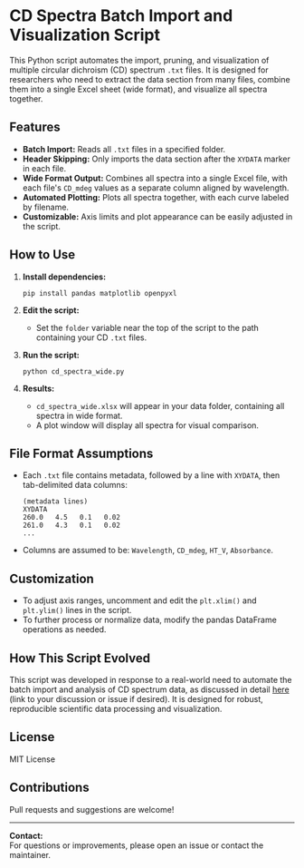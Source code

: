 # CD Spectra Batch Import and Visualization Script

This Python script automates the import, pruning, and visualization of multiple circular dichroism (CD) spectrum `.txt` files. It is designed for researchers who need to extract the data section from many files, combine them into a single Excel sheet (wide format), and visualize all spectra together.

## Features

- **Batch Import:** Reads all `.txt` files in a specified folder.
- **Header Skipping:** Only imports the data section after the `XYDATA` marker in each file.
- **Wide Format Output:** Combines all spectra into a single Excel file, with each file's `CD_mdeg` values as a separate column aligned by wavelength.
- **Automated Plotting:** Plots all spectra together, with each curve labeled by filename.
- **Customizable:** Axis limits and plot appearance can be easily adjusted in the script.

## How to Use

1. **Install dependencies:**
    ```
    pip install pandas matplotlib openpyxl
    ```

2. **Edit the script:**
    - Set the `folder` variable near the top of the script to the path containing your CD `.txt` files.

3. **Run the script:**
    ```
    python cd_spectra_wide.py
    ```

4. **Results:**
    - `cd_spectra_wide.xlsx` will appear in your data folder, containing all spectra in wide format.
    - A plot window will display all spectra for visual comparison.

## File Format Assumptions

- Each `.txt` file contains metadata, followed by a line with `XYDATA`, then tab-delimited data columns:
    ```
    (metadata lines)
    XYDATA
    260.0   4.5   0.1   0.02
    261.0   4.3   0.1   0.02
    ...
    ```

- Columns are assumed to be: `Wavelength`, `CD_mdeg`, `HT_V`, `Absorbance`.

## Customization

- To adjust axis ranges, uncomment and edit the `plt.xlim()` and `plt.ylim()` lines in the script.
- To further process or normalize data, modify the pandas DataFrame operations as needed.

## How This Script Evolved

This script was developed in response to a real-world need to automate the batch import and analysis of CD spectrum data, as discussed in detail [here](https://github.com/yourusername/yourrepo/issues/1) (link to your discussion or issue if desired). It is designed for robust, reproducible scientific data processing and visualization.

## License

MIT License 

## Contributions

Pull requests and suggestions are welcome!

---

**Contact:**  
For questions or improvements, please open an issue or contact the maintainer.
